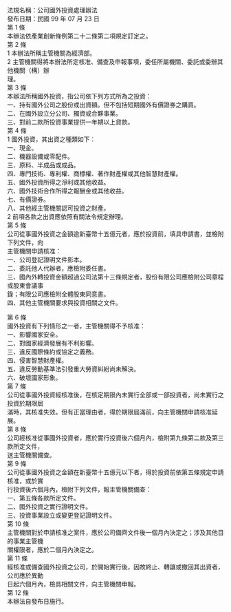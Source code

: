 法規名稱：公司國外投資處理辦法  
發布日期：民國 99 年 07 月 23 日  
第 1 條  
本辦法依產業創新條例第二十二條第二項規定訂定之。  
第 2 條  
1 本辦法所稱主管機關為經濟部。  
2 主管機關得將本辦法所定核准、備查及申報事項，委任所屬機關、委託或委辦其他機關（構）辦  
理。  
第 3 條  
本辦法所稱國外投資，指公司依下列方式所為之投資：  
一、持有國外公司之股份或出資額。但不包括短期國外有價證券之購買。  
二、在國外設立分公司、獨資或合夥事業。  
三、對前二款所投資事業提供一年期以上貸款。  
第 4 條  
1 國外投資，其出資之種類如下︰  
一、現金。  
二、機器設備或零配件。  
三、原料、半成品或成品。  
四、專門技術、專利權、商標權、著作財產權或其他智慧財產權。  
五、國外投資所得之淨利或其他收益。  
六、國外技術合作所得之報酬金或其他收益。  
七、有價證券。  
八、其他經主管機關認可投資之財產。  
2 前項各款之出資應依照有關法令規定辦理。  
第 5 條  
公司從事國外投資之金額逾新臺幣十五億元者，應於投資前，填具申請書，並檢附下列文件，向  
主管機關申請核准：  
一、公司登記證明文件影本。  
二、委託他人代辦者，應檢附委任書。  
三、國內外轉投資金額超過公司法第十三條規定者，股份有限公司應檢附公司章程或股東會議事  
錄；有限公司應檢附全體股東同意書。  
四、其他主管機關要求與投資相關之文件。  


第 6 條  
國外投資有下列情形之一者，主管機關得不予核准：  
一、影響國家安全。  
二、對國家經濟發展有不利影響。  
三、違反國際條約或協定之義務。  
四、侵害智慧財產權。  
五、違反勞動基準法引發重大勞資糾紛尚未解決。  
六、破壞國家形象。  
第 7 條  
公司從事國外投資經核准後，在核定期限內未實行全部或一部投資者，尚未實行之投資於期限屆  
滿時，其核准失效。但有正當理由者，得於期限屆滿前，向主管機關申請核准延展。  
第 8 條  
公司經核准從事國外投資者，應於實行投資後六個月內，檢附第九條第二款及第三款所定文件，  
送主管機關備查。  
第 9 條  
公司從事國外投資之金額在新臺幣十五億元以下者，得於投資前依第五條規定申請核准，或於實  
行投資後六個月內，檢附下列文件，報主管機關備查：  
一、第五條各款所定文件。  
二、國外投資之實行證明文件。  
三、投資事業設立或變更登記證明文件。  
第 10 條  
主管機關對於申請核准之案件，應於公司備齊文件後一個月內決定之；涉及其他目的事業主管機  
關權限者，應於二個月內決定之。  
第 11 條  
經核准或備查國外投資之公司，於開始實行後，因故終止、轉讓或撤回其出資者，公司應於異動  
日起六個月內，檢具相關文件，向主管機關申報。  
第 12 條  
本辦法自發布日施行。  


